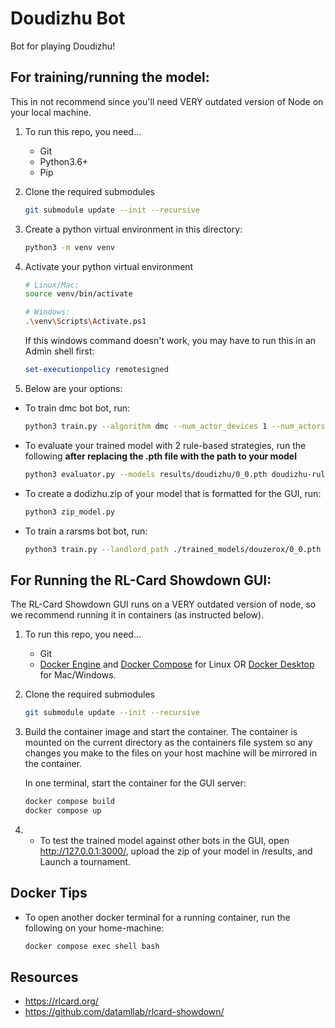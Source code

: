 # Doudizhu Bot

Bot for playing Doudizhu!

## For training/running the model:
This in not recommend since you'll need VERY outdated version of Node on your local machine.

1. To run this repo, you need...
    * Git
    * Python3.6+ 
    * Pip

2. Clone the required submodules
    ```bash
    git submodule update --init --recursive
    ```

2. Create a python virtual environment in this directory:

    ```bash
    python3 -m venv venv
    ```

3. Activate your python virtual environment

    ```bash
    # Linux/Mac:
    source venv/bin/activate  
    
    # Windows:
    .\venv\Scripts\Activate.ps1
    ```

    If this windows command doesn't work, you may have to run this in an Admin shell first:
    ```powershell
    set-executionpolicy remotesigned
    ```

4. Below are your options:
* To train dmc bot bot, run:
    ```bash
    python3 train.py --algorithm dmc --num_actor_devices 1 --num_actors 5 --save_interval 1
    ```

* To evaluate your trained model with 2 rule-based strategies, run the following **after replacing the .pth file with the path to your model**
    ```bash
    python3 evaluator.py --models results/doudizhu/0_0.pth doudizhu-rule-v1 doudizhu-rule-v1 --cuda '' --num_games 100
    ```
* To create a dodizhu.zip of your model that is formatted for the GUI, run:
    ```bash
    python3 zip_model.py
    ```

* To train a rarsms bot bot, run:
    ```bash
    python3 train.py --landlord_path ./trained_models/douzerox/0_0.pth --peasant_up_path ./trained_models/douzerox/1_0.pth --peasant_down_path ./trained_models/douzerox/2_0.pth --algorithm rarsms --num_actor_devices 1 --num_actors 5 --save_interval 1 --cuda 0

    ```


## For Running the RL-Card Showdown GUI:
The RL-Card Showdown GUI runs on a VERY outdated version of node, so we recommend running it in containers (as instructed below).

1. To run this repo, you need...
    * Git
    * [Docker Engine](https://docs.docker.com/engine/install/) and [Docker Compose](https://docs.docker.com/compose/install/linux/) for Linux OR [Docker Desktop](https://docs.docker.com/desktop/setup/install/mac-install/) for Mac/Windows.

2. Clone the required submodules
    ```bash
    git submodule update --init --recursive
    ```

3. Build the container image and start the container.  The container is mounted on the current directory as the containers file system so any changes you make to the files on your host machine will be mirrored in the container.
    
    In one terminal, start the container for the GUI server:
    ```bash
    docker compose build
    docker compose up
    ```
4.  * To test the trained model against other bots in the GUI, open http://127.0.0.1:3000/, upload the zip of your model in /results, and Launch a tournament.


## Docker Tips
* To open another docker terminal for a running container, run the following on your home-machine:
    ```bash
    docker compose exec shell bash
    ```


## Resources
* https://rlcard.org/
* https://github.com/datamllab/rlcard-showdown/
